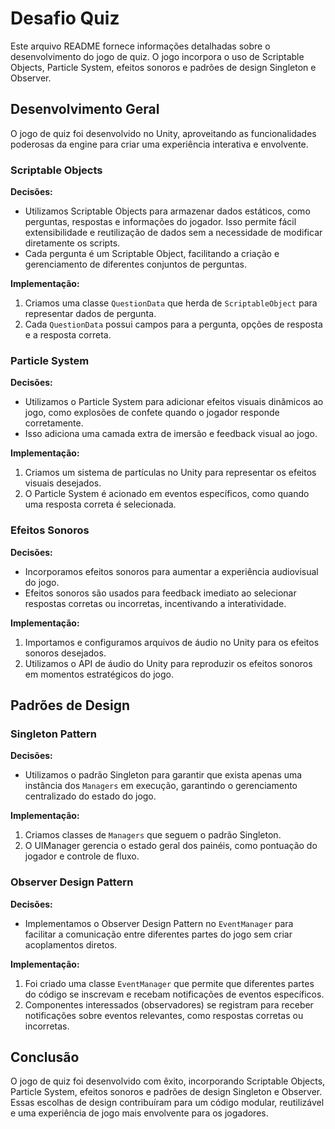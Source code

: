 # Desafio Quiz

Este arquivo README fornece informações detalhadas sobre o desenvolvimento do jogo de quiz. O jogo incorpora o uso de Scriptable Objects, Particle System, efeitos sonoros e padrões de design Singleton e Observer.

## Desenvolvimento Geral

O jogo de quiz foi desenvolvido no Unity, aproveitando as funcionalidades poderosas da engine para criar uma experiência interativa e envolvente.

### Scriptable Objects

**Decisões:**
- Utilizamos Scriptable Objects para armazenar dados estáticos, como perguntas, respostas e informações do jogador. Isso permite fácil extensibilidade e reutilização de dados sem a necessidade de modificar diretamente os scripts.
- Cada pergunta é um Scriptable Object, facilitando a criação e gerenciamento de diferentes conjuntos de perguntas.

**Implementação:**
1. Criamos uma classe `QuestionData` que herda de `ScriptableObject` para representar dados de pergunta.
2. Cada `QuestionData` possui campos para a pergunta, opções de resposta e a resposta correta.

### Particle System

**Decisões:**
- Utilizamos o Particle System para adicionar efeitos visuais dinâmicos ao jogo, como explosões de confete quando o jogador responde corretamente.
- Isso adiciona uma camada extra de imersão e feedback visual ao jogo.

**Implementação:**
1. Criamos um sistema de partículas no Unity para representar os efeitos visuais desejados.
2. O Particle System é acionado em eventos específicos, como quando uma resposta correta é selecionada.

### Efeitos Sonoros

**Decisões:**
- Incorporamos efeitos sonoros para aumentar a experiência audiovisual do jogo.
- Efeitos sonoros são usados para feedback imediato ao selecionar respostas corretas ou incorretas, incentivando a interatividade.

**Implementação:**
1. Importamos e configuramos arquivos de áudio no Unity para os efeitos sonoros desejados.
2. Utilizamos o API de áudio do Unity para reproduzir os efeitos sonoros em momentos estratégicos do jogo.

## Padrões de Design

### Singleton Pattern

**Decisões:**
- Utilizamos o padrão Singleton para garantir que exista apenas uma instância dos `Managers` em execução, garantindo o gerenciamento centralizado do estado do jogo.

**Implementação:**
1. Criamos classes de `Managers` que seguem o padrão Singleton.
2. O UIManager gerencia o estado geral dos painéis, como pontuação do jogador e controle de fluxo.

### Observer Design Pattern

**Decisões:**
- Implementamos o Observer Design Pattern no `EventManager` para facilitar a comunicação entre diferentes partes do jogo sem criar acoplamentos diretos.

**Implementação:**
1. Foi criado uma classe `EventManager` que permite que diferentes partes do código se inscrevam e recebam notificações de eventos específicos.
2. Componentes interessados (observadores) se registram para receber notificações sobre eventos relevantes, como respostas corretas ou incorretas.

## Conclusão

O jogo de quiz foi desenvolvido com êxito, incorporando Scriptable Objects, Particle System, efeitos sonoros e padrões de design Singleton e Observer. Essas escolhas de design contribuíram para um código modular, reutilizável e uma experiência de jogo mais envolvente para os jogadores.

